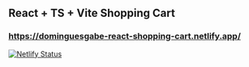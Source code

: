 ## React + TS + Vite Shopping Cart
### https://dominguesgabe-react-shopping-cart.netlify.app/
[![Netlify Status](https://api.netlify.com/api/v1/badges/7f550fae-6d61-4f8f-94f5-7e2d6019c262/deploy-status)](https://app.netlify.com/sites/dominguesgabe-react-shopping-cart/deploys)
